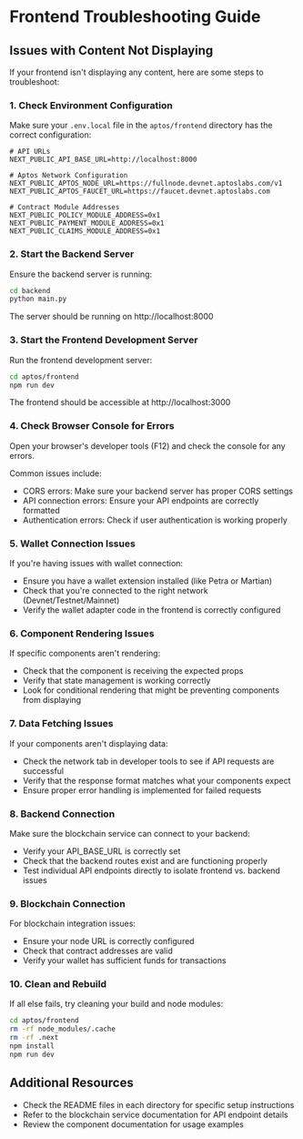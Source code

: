# Frontend Troubleshooting Guide

## Issues with Content Not Displaying

If your frontend isn't displaying any content, here are some steps to troubleshoot:

### 1. Check Environment Configuration

Make sure your `.env.local` file in the `aptos/frontend` directory has the correct configuration:

```
# API URLs
NEXT_PUBLIC_API_BASE_URL=http://localhost:8000

# Aptos Network Configuration
NEXT_PUBLIC_APTOS_NODE_URL=https://fullnode.devnet.aptoslabs.com/v1
NEXT_PUBLIC_APTOS_FAUCET_URL=https://faucet.devnet.aptoslabs.com

# Contract Module Addresses
NEXT_PUBLIC_POLICY_MODULE_ADDRESS=0x1
NEXT_PUBLIC_PAYMENT_MODULE_ADDRESS=0x1
NEXT_PUBLIC_CLAIMS_MODULE_ADDRESS=0x1
```

### 2. Start the Backend Server

Ensure the backend server is running:

```bash
cd backend
python main.py
```

The server should be running on http://localhost:8000

### 3. Start the Frontend Development Server

Run the frontend development server:

```bash
cd aptos/frontend
npm run dev
```

The frontend should be accessible at http://localhost:3000

### 4. Check Browser Console for Errors

Open your browser's developer tools (F12) and check the console for any errors.

Common issues include:
- CORS errors: Make sure your backend server has proper CORS settings
- API connection errors: Ensure your API endpoints are correctly formatted
- Authentication errors: Check if user authentication is working properly

### 5. Wallet Connection Issues

If you're having issues with wallet connection:
- Ensure you have a wallet extension installed (like Petra or Martian)
- Check that you're connected to the right network (Devnet/Testnet/Mainnet)
- Verify the wallet adapter code in the frontend is correctly configured

### 6. Component Rendering Issues

If specific components aren't rendering:
- Check that the component is receiving the expected props
- Verify that state management is working correctly
- Look for conditional rendering that might be preventing components from displaying

### 7. Data Fetching Issues

If your components aren't displaying data:
- Check the network tab in developer tools to see if API requests are successful
- Verify that the response format matches what your components expect
- Ensure proper error handling is implemented for failed requests

### 8. Backend Connection

Make sure the blockchain service can connect to your backend:
- Verify your API_BASE_URL is correctly set
- Check that the backend routes exist and are functioning properly
- Test individual API endpoints directly to isolate frontend vs. backend issues

### 9. Blockchain Connection

For blockchain integration issues:
- Ensure your node URL is correctly configured
- Check that contract addresses are valid
- Verify your wallet has sufficient funds for transactions

### 10. Clean and Rebuild

If all else fails, try cleaning your build and node modules:

```bash
cd aptos/frontend
rm -rf node_modules/.cache
rm -rf .next
npm install
npm run dev
```

## Additional Resources

- Check the README files in each directory for specific setup instructions
- Refer to the blockchain service documentation for API endpoint details
- Review the component documentation for usage examples 